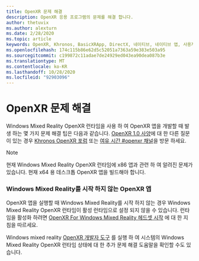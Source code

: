 ```yaml
---
title: OpenXR 문제 해결
description: OpenXR 응용 프로그램의 문제를 해결 합니다.
author: thetuvix
ms.author: alexturn
ms.date: 2/28/2020
ms.topic: article
keywords: OpenXR, Khronos, BasicXRApp, DirectX, 네이티브, 네이티브 앱, 사용자 지정 엔진, 미들웨어, 문제 해결
ms.openlocfilehash: 174c115b86e62d5c52051a7363a59e383e503a95
ms.sourcegitcommit: c199872c11adae7de24929ed043ea90dea087b3e
ms.translationtype: MT
ms.contentlocale: ko-KR
ms.lasthandoff: 10/28/2020
ms.locfileid: "92903096"
---
```

# <a name="openxr-troubleshooting"></a>OpenXR 문제 해결

Windows Mixed Reality OpenXR 런타임을 사용 하 여 OpenXR 앱을 개발할 때 발생 하는 몇 가지 문제 해결 팁은 다음과 같습니다.  <a href="https://www.khronos.org/registry/OpenXR/specs/1.0/html/xrspec.html" target="_blank">OpenXR 1.0 사양</a>에 대 한 다른 질문이 있는 경우 <a href="https://community.khronos.org/c/openxr" target="_blank">Khronos OpenXR 포럼</a> 또는 <a href="https://khr.io/slack" target="_blank">여유 시간 #openxr 채널</a>을 방문 하세요.

>[!NOTE]
>현재 Windows Mixed Reality OpenXR 런타임에 x86 앱과 관련 하 여 알려진 문제가 있습니다.  현재 x64 용 데스크톱 OpenXR 앱을 빌드해야 합니다.

### <a name="openxr-app-not-starting-windows-mixed-reality"></a>Windows Mixed Reality를 시작 하지 않는 OpenXR 앱

OpenXR 앱을 실행할 때 Windows Mixed Reality를 시작 하지 않는 경우 Windows Mixed Reality OpenXR 런타임이 활성 런타임으로 설정 되지 않을 수 있습니다.  런타임을 활성화 하려면 [OpenXR For Windows Mixed Reality 헤드셋 시작](openxr-getting-started.md#getting-started-with-openxr-for-windows-mixed-reality-headsets) 에 대 한 지침을 따르세요.

Windows mixed reality [OpenXR 개발자 도구](openxr-getting-started.md#getting-the-openxr-developer-tools-for-windows-mixed-reality) 를 실행 하 여 시스템의 Windows Mixed Reality OpenXR 런타임 상태에 대 한 추가 문제 해결 도움말을 확인할 수도 있습니다.